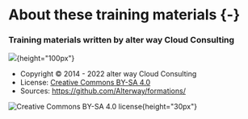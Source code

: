 # About these training materials {-}

### Training materials written by alter way Cloud Consulting


![](images/logo-awcc.jpg){height="100px"}

- Copyright © 2014 - 2022 alter way Cloud Consulting
- License: [Creative Commons BY-SA 4.0](https://creativecommons.org/licenses/by-sa/4.0/deed.fr)
- Sources: <https://github.com/Alterway/formations/>

![Creative Commons BY-SA 4.0 license](images/licence.png){height="30px"}

